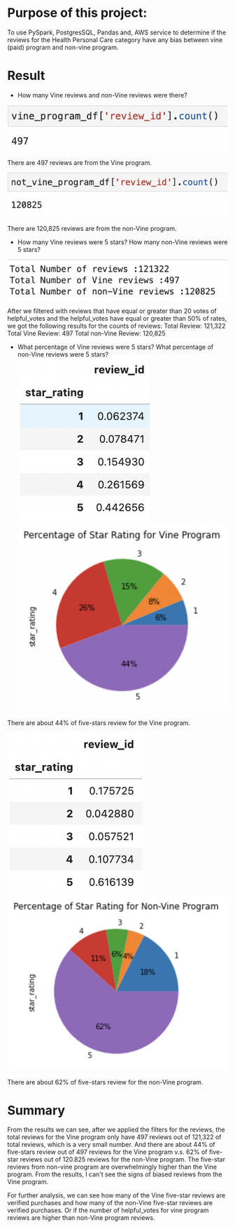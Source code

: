 # Purpose of this project:
To use PySpark, PostgresSQL, Pandas and, AWS service to determine if the reviews for the Health Personal Care category have any bias between vine (paid) program and non-vine program.

# Result
- How many Vine reviews and non-Vine reviews were there?

![Vine review](Images/vine_program_review_counts.png)

There are 497 reviews are from the Vine program.

![Non-vine review](Images/non_vine_program_review_counts.png)

There are 120,825 reviews are from the non-Vine program.

- How many Vine reviews were 5 stars? How many non-Vine reviews were 5 stars?

![Total Review Numbers](Images/review_numbers.png)

After we filtered with reviews that have equal or greater than 20 votes of helpful_votes and the helpful_votes have equal or greater than 50% of rates, we got the following results for the counts of reviews:
Total Review: 121,322
Total Vine Review: 497
Total non-Vine Review: 120,825

- What percentage of Vine reviews were 5 stars? What percentage of non-Vine reviews were 5 stars?
![Vine Percentage](Images/vine_program_percentage.png)
![Vine Percentage Chart](Images/vine_program_pie.png)

There are about 44% of five-stars review for the Vine program.

![Non-Vine Percentage](Images/non_vine_program_percentage.png)
![Non-Vine Percentage Chart](Images/non_vine_program_pie.png)

There are about 62% of five-stars review for the non-Vine program.

# Summary
From the results we can see, after we applied the filters for the reviews, the total reviews for the Vine program only have 497 reviews out of 121,322 of total reviews, which is a very small number. And there are about 44% of five-stars review out of 497 reviews for the Vine program v.s. 62% of five-star reviews out of 120.825 reviews for the non-Vine program. The five-star reviews from non-vine program are overwhelmingly higher than the Vine program. From the results, I can't see the signs of biased reviews from the Vine program.

For further analysis, we can see how many of the Vine five-star reviews are verified purchases and how many of the non-Vine five-star reviews are verified purchases. Or if the number of helpful_votes for vine program reviews are higher than non-Vine program reviews.
